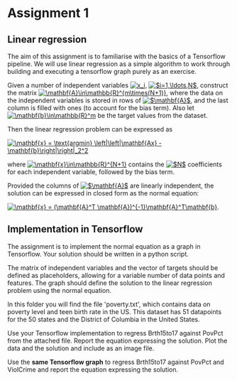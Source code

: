 # Assignment 1

## Linear regression

The aim of this assignment is to familiarise with the basics of a Tensorflow pipeline. We will use linear regression as a simple algorithm to work through building and executing a tensorflow graph purely as an exercise.

Given a number of independent variables <a href="https://www.codecogs.com/eqnedit.php?latex=x_i" target="_blank"><img src="https://latex.codecogs.com/gif.latex?x_i" title="x_i" /></a>, <a href="https://www.codecogs.com/eqnedit.php?latex=$i=1,\ldots,N$" target="_blank"><img src="https://latex.codecogs.com/gif.latex?$i=1,\ldots,N$" title="$i=1,\ldots,N$" /></a>, construct the matrix <a href="https://www.codecogs.com/eqnedit.php?latex=\mathbf{A}\in\mathbb{R}^{m\times(N&plus;1)}" target="_blank"><img src="https://latex.codecogs.com/gif.latex?\mathbf{A}\in\mathbb{R}^{m\times(N&plus;1)}" title="\mathbf{A}\in\mathbb{R}^{m\times(N+1)}" /></a>, where the data on the independent variables is stored in rows of <a href="https://www.codecogs.com/eqnedit.php?latex=$\mathbf{A}$" target="_blank"><img src="https://latex.codecogs.com/gif.latex?$\mathbf{A}$" title="$\mathbf{A}$" /></a>, and the last column is filled with ones (to account for the bias term). Also let <a href="https://www.codecogs.com/eqnedit.php?latex=\mathbf{b}\in\mathbb{R}^m" target="_blank"><img src="https://latex.codecogs.com/gif.latex?\mathbf{b}\in\mathbb{R}^m" title="\mathbf{b}\in\mathbb{R}^m" /></a> be the target values from the dataset.

Then the linear regression problem can be expressed as

<a href="https://www.codecogs.com/eqnedit.php?latex=\mathbf{x}&space;=&space;\text{argmin}&space;\left|\left|\mathbf{Ax}&space;-&space;\mathbf{b}\right|\right|_2^2" target="_blank"><img src="https://latex.codecogs.com/gif.latex?\mathbf{x}&space;=&space;\text{argmin}&space;\left|\left|\mathbf{Ax}&space;-&space;\mathbf{b}\right|\right|_2^2" title="\mathbf{x} = \text{argmin} \left|\left|\mathbf{Ax} - \mathbf{b}\right|\right|_2^2" /></a>

where <a href="https://www.codecogs.com/eqnedit.php?latex=\mathbf{x}\in\mathbb{R}^{N&plus;1}" target="_blank"><img src="https://latex.codecogs.com/gif.latex?\mathbf{x}\in\mathbb{R}^{N&plus;1}" title="\mathbf{x}\in\mathbb{R}^{N+1}" /></a> contains the <a href="https://www.codecogs.com/eqnedit.php?latex=$N$" target="_blank"><img src="https://latex.codecogs.com/gif.latex?$N$" title="$N$" /></a> coefficients for each independent variable, followed by the bias term.

Provided the columns of <a href="https://www.codecogs.com/eqnedit.php?latex=$\mathbf{A}$" target="_blank"><img src="https://latex.codecogs.com/gif.latex?$\mathbf{A}$" title="$\mathbf{A}$" /></a> are linearly independent, the solution can be expressed in closed form as the normal equation:

<a href="https://www.codecogs.com/eqnedit.php?latex=\mathbf{x}&space;=&space;(\mathbf{A}^T&space;\mathbf{A})^{-1}\mathbf{A}^T\mathbf{b}" target="_blank"><img src="https://latex.codecogs.com/gif.latex?\mathbf{x}&space;=&space;(\mathbf{A}^T&space;\mathbf{A})^{-1}\mathbf{A}^T\mathbf{b}" title="\mathbf{x} = (\mathbf{A}^T \mathbf{A})^{-1}\mathbf{A}^T\mathbf{b}" /></a>.

## Implementation in Tensorflow

The assignment is to implement the normal equation as a graph in Tensorflow. Your solution should be written in a python script. 

The matrix of independent variables and the vector of targets should be defined as placeholders, allowing for a variable number of data points and features. The graph should define the solution to the linear regression problem using the normal equation.

In this folder you will find the file 'poverty.txt', which contains data on poverty level and teen birth rate in the US. This dataset has 51 datapoints for the 50 states and the District of Columbia in the United States. 

Use your Tensorflow implementation to regress Brth15to17 against PovPct from the attached file. Report the equation expressing the solution. Plot the data and the solution and include as an image file.

Use the **same Tensorflow graph** to regress Brth15to17 against PovPct and ViolCrime and report the equation expressing the solution.
